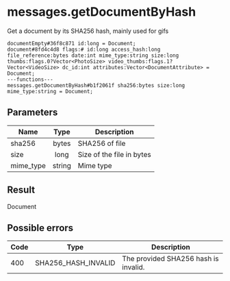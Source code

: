# messages.getDocumentByHash
Get a document by its SHA256 hash, mainly used for gifs

```
documentEmpty#36f8c871 id:long = Document;
document#8fd4c4d8 flags:# id:long access_hash:long file_reference:bytes date:int mime_type:string size:long thumbs:flags.0?Vector<PhotoSize> video_thumbs:flags.1?Vector<VideoSize> dc_id:int attributes:Vector<DocumentAttribute> = Document;
---functions---
messages.getDocumentByHash#b1f2061f sha256:bytes size:long mime_type:string = Document;
```

## Parameters
| Name | Type | Description |
| ---- | :----: | ----------- |
| sha256 | bytes | SHA256 of file |
| size | long | Size of the file in bytes |
| mime_type | string | Mime type |


## Result
Document

## Possible errors
| Code | Type | Description |
| ---- | :----: | ----------- |
| 400 | SHA256_HASH_INVALID | The provided SHA256 hash is invalid. |

